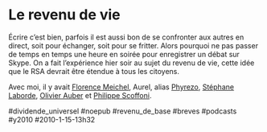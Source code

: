 # Le revenu de vie

Écrire c’est bien, parfois il est aussi bon de se confronter aux autres en direct, soit pour échanger, soit pour se fritter. Alors pourquoi ne pas passer de temps en temps une heure en soirée pour enregistrer un débat sur Skype. On a fait l’expérience hier soir au sujet du revenu de vie, cette idée que le RSA devrait être étendue à tous les citoyens.

Avec moi, il y avait [Florence Meichel](http://florencemeichel.blogspot.com/), Aurel, alias [Phyrezo](http://blog.phyrezo.org/), [Stéphane Laborde](http://www.creationmonetaire.info/), [Olivier Auber](http://perspective-numerique.net) et [Philippe Scoffoni](http://philippe.scoffoni.net/).

#dividende_universel #noepub #revenu_de_base #breves #podcasts #y2010 #2010-1-15-13h32
